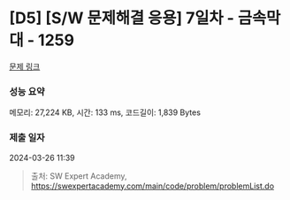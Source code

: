 # [D5] [S/W 문제해결 응용] 7일차 - 금속막대 - 1259 

[문제 링크](https://swexpertacademy.com/main/code/problem/problemDetail.do?contestProbId=AV18NaZqIt8CFAZN) 

### 성능 요약

메모리: 27,224 KB, 시간: 133 ms, 코드길이: 1,839 Bytes

### 제출 일자

2024-03-26 11:39



> 출처: SW Expert Academy, https://swexpertacademy.com/main/code/problem/problemList.do